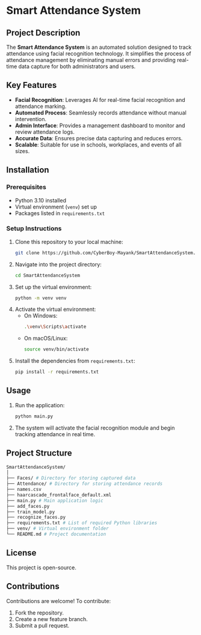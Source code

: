 # Smart Attendance System

## Project Description
The **Smart Attendance System** is an automated solution designed to track attendance using facial recognition technology. It simplifies the process of attendance management by eliminating manual errors and providing real-time data capture for both administrators and users.

## Key Features
- **Facial Recognition**: Leverages AI for real-time facial recognition and attendance marking.
- **Automated Process**: Seamlessly records attendance without manual intervention.
- **Admin Interface**: Provides a management dashboard to monitor and review attendance logs.
- **Accurate Data**: Ensures precise data capturing and reduces errors.
- **Scalable**: Suitable for use in schools, workplaces, and events of all sizes.

## Installation

### Prerequisites
- Python 3.10 installed
- Virtual environment (`venv`) set up
- Packages listed in `requirements.txt`

### Setup Instructions
1. Clone this repository to your local machine:
    ```bash
    git clone https://github.com/CyberBoy-Mayank/SmartAttendanceSystem.git
    ```
2. Navigate into the project directory:
    ```bash
    cd SmartAttendanceSystem
    ```
3. Set up the virtual environment:
    ```bash
    python -m venv venv
    ```
4. Activate the virtual environment:
    - On Windows:
        ```bash
        .\venv\Scripts\activate
        ```
    - On macOS/Linux:
        ```bash
        source venv/bin/activate
        ```
5. Install the dependencies from `requirements.txt`:
    ```bash
    pip install -r requirements.txt
    ```

## Usage
1. Run the application:
    ```bash
    python main.py
    ```
2. The system will activate the facial recognition module and begin tracking attendance in real time.

## Project Structure
 ```bash
SmartAttendanceSystem/
│
├── Faces/ # Directory for storing captured data
├── Attendance/ # Directory for storing attendance records
├── names.csv
├── haarcascade_frontalface_default.xml
├── main.py # Main application logic
├── add_faces.py
├── train_model.py
├── recognize_faces.py
├── requirements.txt # List of required Python libraries
├── venv/ # Virtual environment folder
└── README.md # Project documentation
```


## License
This project is open-source.

## Contributions
Contributions are welcome! To contribute:
1. Fork the repository.
2. Create a new feature branch.
3. Submit a pull request.
